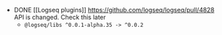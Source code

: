 - DONE [[Logseq plugins]] https://github.com/logseq/logseq/pull/4828 API is changed. Check this later
  - `@​logseq/libs ^0.0.1-alpha.35 -> ^0.0.2`
